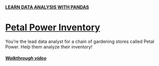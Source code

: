 #### [LEARN DATA ANALYSIS WITH PANDAS](https://www.codecademy.com/learn/data-processing-pandas)

# [Petal Power Inventory](https://www.codecademy.com/courses/data-processing-pandas/projects/pandas-inventory-proj)
You’re the lead data analyst for a chain of gardening stores called Petal Power. 
Help them analyze their inventory!

##### [Walkthrough video](https://youtu.be/oD1UOfUoUc0)
